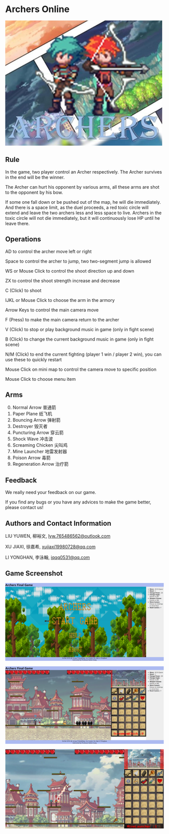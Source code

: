 # Archers Online

![](https://raw.githubusercontent.com/LisaLYW/ArchersOnline/master/img/archersLogo.png)

## Rule ##

In the game, two player control an Archer respectively. The Archer survives in the end will be the winner.

The Archer can hurt his opponent by various arms, all these arms are shot to the opponent by his bow.

If some one fall down or be pushed out of the map, he will die immediately. And there is a space limit, as the duel proceeds, a red toxic circle will extend and leave the two archers less and less space to live. Archers in the toxic circle will not die immediately, but it will continuously lose HP until he leave there.

## Operations ##

AD to control the archer move left or right

Space to control the archer to jump, two two-segment jump is allowed

WS or Mouse Click to control the shoot direction up and down

ZX to control the shoot strength increase and decrease

C (Click) to shoot

IJKL or Mouse Click to choose the arm in the armory

Arrow Keys to control the main camera move

F (Press) to make the main camera return to the archer

V (Click) to stop or play background music in game (only in fight scene)

B (Click) to change the current background music in game (only in fight scene)

N/M (Click) to end the current fighting (player 1 win / player 2 win), you can use these to quickly restart

Mouse Click on mini map to control the camera move to specific position

Mouse Click to choose menu item

## Arms ##

0. Normal Arrow 普通箭
1. Paper Plane 纸飞机
2. Bouncing Arrow 弹射箭
3. Destroyer 毁灭者
4. Puncturing Arrow 穿云箭
5. Shock Wave 冲击波
6. Screaming Chicken 尖叫鸡
7. Mine Launcher 地雷发射器
8. Poison Arrow 毒箭
9. Regeneration Arrow 治疗箭

## Feedback ##

We really need your feedback on our game.

If you find any bugs or you have any advices to make the game better, please contact us!

## Authors and Contact Information ##

LIU YUWEN, 柳裕文, lyw.765486562@outlook.com

XU JIAXI, 徐嘉希, xujiaxi19980728@qq.com 

LI YONGHAN, 李泳翰, iqqq0531@qq.com 

## Game Screenshot ##

![](https://raw.githubusercontent.com/LisaLYW/ArchersOnline/master/img/newIndex.png)

![](https://raw.githubusercontent.com/LisaLYW/ArchersOnline/master/img/Mine.png)

![](https://raw.githubusercontent.com/LisaLYW/ArchersOnline/master/img/final.png)

